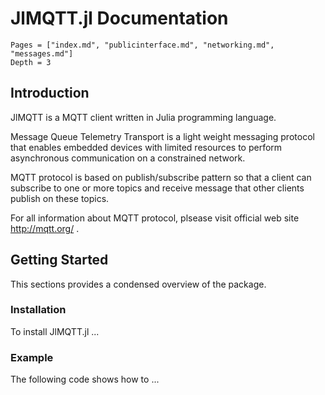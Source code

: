 # JlMQTT.jl Documentation

```@contents
Pages = ["index.md", "publicinterface.md", "networking.md", "messages.md"]
Depth = 3
```

## Introduction

JlMQTT is a MQTT client written in Julia programming language.

Message Queue Telemetry Transport is a light weight messaging protocol that enables embedded devices with limited resources to perform asynchronous communication on a constrained network.

MQTT protocol is based on publish/subscribe pattern so that a client can subscribe to one or more topics and receive message that other clients publish on these topics.

For all information about MQTT protocol, plsease visit official web site http://mqtt.org/ .

## Getting Started

This sections provides a condensed overview of the package.

### Installation

To install JlMQTT.jl ...

### Example

The following code shows how to ...
